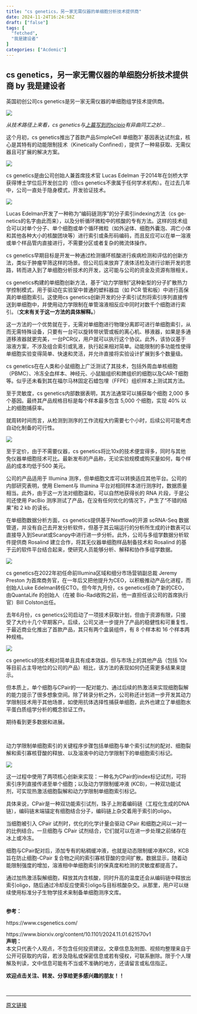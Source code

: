 ```yaml
---
title: "cs genetics，另一家无需仪器的单细胞分析技术提供商"
date: 2024-11-24T16:24:58Z
draft: ["false"]
tags: [
  "fetched",
  "我是建设者"
]
categories: ["Acdemic"]
---
```

cs genetics，另一家无需仪器的单细胞分析技术提供商 by 我是建设者
------
<div><p><span>英国初创公司</span><span lang="EN-US">cs genetics</span><span>是另一家</span><span>无需仪器的单细胞组学技术</span><span>提供商。</span></p><p><img data-galleryid="" data-imgfileid="304959542" data-ratio="0.275" data-s="300,640" data-src="https://mmbiz.qpic.cn/sz_mmbiz_png/wuJWmthFv85ZAVv6RNCI8hCnibZDJ0d1p4MzVkbXQmaiaYicfxezcDbr9ic1kibAIVbHq59g4sbYzNId9MrzkdSKUag/640?wx_fmt=png&amp;from=appmsg" data-type="png" data-w="1080" src="https://mmbiz.qpic.cn/sz_mmbiz_png/wuJWmthFv85ZAVv6RNCI8hCnibZDJ0d1p4MzVkbXQmaiaYicfxezcDbr9ic1kibAIVbHq59g4sbYzNId9MrzkdSKUag/640?wx_fmt=png&amp;from=appmsg"></p><p><em>从技术路径上来看，<span lang="EN-US">cs genetics</span>与<a target="_blank" href="http://mp.weixin.qq.com/s?__biz=MzAwNTUwNDkwMQ==&amp;mid=2452443136&amp;idx=1&amp;sn=88aeefc868122f1ff2b2007c4e0e085c&amp;chksm=8cc25aeabbb5d3fc473570c60be2720bf944b0d4f36c5bbc687c296fc40aff58d723b43dc96f&amp;scene=21#wechat_redirect" textvalue="上篇写到的scipio" linktype="text" imgurl="" imgdata="null" data-itemshowtype="0" tab="innerlink" data-linktype="2">上篇写到的<span lang="EN-US">scipio</span></a>有异曲同工之妙<span lang="EN-US">…<p></p></span></em></p><p>这个月初，<span lang="EN-US">cs genetics</span>推出了首款产品<span lang="EN-US">SimpleCell </span>单细胞<span lang="EN-US">3' </span>基因表达试剂盒，核心是其特有的<span>动能限制技术（<span lang="EN-US">Kinetically Confined</span>）</span>，提供了一种易获取、无需仪器且可扩展的解决方案。<span lang="EN-US"><p></p></span></p><p><img data-galleryid="" data-imgfileid="304959543" data-ratio="0.33240740740740743" data-s="300,640" data-src="https://mmbiz.qpic.cn/sz_mmbiz_png/wuJWmthFv85ZAVv6RNCI8hCnibZDJ0d1pagMANXjQ1LBuSbAddkdtibojkzYVfQwRMGHxDWZbohsVyo6gCWdFyCQ/640?wx_fmt=png&amp;from=appmsg" data-type="png" data-w="1080" src="https://mmbiz.qpic.cn/sz_mmbiz_png/wuJWmthFv85ZAVv6RNCI8hCnibZDJ0d1pagMANXjQ1LBuSbAddkdtibojkzYVfQwRMGHxDWZbohsVyo6gCWdFyCQ/640?wx_fmt=png&amp;from=appmsg"></p><p><span lang="EN-US">cs genetics</span>是由公司创始人兼首席技术官<span lang="EN-US"> Lucas Edelman </span>于<span lang="EN-US">2014</span>年在剑桥大学获得博士学位后开发创立的（但<span lang="EN-US">cs genetics</span>不隶属于任何学术机构）。在过去几年中，公司一直处于隐身模式，开发验证技术。<span lang="EN-US"><p></p></span></p><p><img data-galleryid="" data-imgfileid="304959544" data-ratio="0.36203703703703705" data-s="300,640" data-src="https://mmbiz.qpic.cn/sz_mmbiz_png/wuJWmthFv85ZAVv6RNCI8hCnibZDJ0d1pR66c6gzV0ISANkqhEicvRDqcEM6v5uBiciaibVWI62bM3y0k2wmSg42Pxg/640?wx_fmt=png&amp;from=appmsg" data-type="png" data-w="1080" src="https://mmbiz.qpic.cn/sz_mmbiz_png/wuJWmthFv85ZAVv6RNCI8hCnibZDJ0d1pR66c6gzV0ISANkqhEicvRDqcEM6v5uBiciaibVWI62bM3y0k2wmSg42Pxg/640?wx_fmt=png&amp;from=appmsg"></p><p><span lang="EN-US">Lucas Edelman</span>开发了一种称为<span><span lang="EN-US">“</span>编码链测序<span lang="EN-US">”</span>的分子索引<span lang="EN-US">indexing</span>方法</span>（<span lang="EN-US">cs genetics</span>的名字由此而来），以及分析循环微粒中的核酸的专有方法。这样的技术组合可以对单个分子、单个细胞或单个循环微粒（如外泌体、细胞外囊泡、凋亡小体和其他各种大小的核酸团块等）进行索引或条形码编码，而且反应可以在单一溶液或单个样品管内直接进行，不需要分区或者复杂的微流体操作。<span lang="EN-US"><p></p></span></p><p><span lang="EN-US">cs genetics</span>早期目标是开发一种通过检测循环核酸进行疾病检测和评估的创新方法，类似于肿瘤早筛这样的场景。但公司后来放弃了液体活检及进行诊断开发的思路，转而进入到了单细胞分析技术的开发，这可能与公司的资金及资源有限相关。<span lang="EN-US"><p></p></span></p><p><span lang="EN-US">cs genetics</span>构建的单细胞创新方法，<span>基于<span lang="EN-US">“</span>动力学限制<span lang="EN-US">”</span>这种新型的分子扩散热力学控制模式，</span>用于驱动在实验室中普通的塑料器皿（如<span lang="EN-US"> PCR </span>管和板）中进行高保真的单细胞索引。这<span>使用<span lang="EN-US">cs genetics</span>创新开发的分子索引试剂将索引序列直接传送到单细胞中，并使用动力学限制在单管溶液相反应中同时对数千个细胞进行索引</span>。（<span><strong><span>文末有关于这一方法的具体解释。</span></strong></span>）<span lang="EN-US"><p></p></span></p><section><mp-common-videosnap data-pluginname="mpvideosnap" data-url="https://findermp.video.qq.com/251/20304/stodownload?encfilekey=S7s6ianIic0ia4PicKJSfB8EjyjpQibPUAXoll0wUF1mePtESMsib41R21ov4negZ7ZrlDbUcicwgibNdbhrgkgyvgLYDDfeKFG3f8kaOh2SxzJIpDe40UhTpb9LaA&amp;token=cztXnd9GyrHfzR54O115w6EhDRYhhQP9g692JN75D6kiaxVb5S3VvZLXBYT1iaoWpHfqLOibSpibIlJNiciab61uBRzkRs8CpTiagCVBSlCAwLUF7BgUfWO5AmcoNHwTJftFF4C&amp;idx=1&amp;hy=SH&amp;m=&amp;scene=2&amp;uzid=2" data-headimgurl="http://wx.qlogo.cn/finderhead/4f8e5fOrf97bdibiaiaYjowOCGQ1JaR2sN1GRZ88wUUZzk/0" data-username="v2_060000231003b20faec8c7eb8818c5d6c70ceb3db077220c0b571a192ac9fb70f027d1dff089@finder" data-nickname="序数健谈" data-desc="无需仪器的单细胞分析技术 - cs genetics的CPair+KC" data-nonceid="16931849881269169851" data-type="video" data-mediatype="undefined" data-authiconurl="" data-from="new" data-width="1280" data-height="720" data-id="export/UzFfAgtgekIEAQAAAAAA-nA5tvPJngAAAAstQy6ubaLX4KHWvLEZgBPE6KNAJBQVc7OKzNPgMIuyYYclr5pbeSkIE0pdwa1t" data-isdisabled="0" data-errortips=""></mp-common-videosnap></section><p>这一方法的一个优势就在于，<span>无需对单细胞进行物理分离即可进行单细胞索引</span>，从而<span>无需特殊设备</span>，只要有一台可以旋转带状管或板的离心机、移液器，如果是多通道移液器就更完美，一台<span lang="EN-US">PCR</span>仪，用户就可以执行这个协议。此外，该协议<span>基于溶液方案</span>，不涉及组合索引或乳液，执行起来相对简单。动能限制的多功能性使得单细胞实验变得简单、快速和灵活，并允许直接将实验设计扩展到多个数量级。<span lang="EN-US"><p></p></span></p><p><span lang="EN-US">cs genetics</span>在在人类和小鼠细胞上广泛测试了其技术，包括外周血单核细胞（<span lang="EN-US">PBMC</span>）、冷冻全血样本、神经元、小鼠脑组织和脾组织的细胞以及<span lang="EN-US">CAR-T</span>细胞等。似乎还未看到其在福尔马林固定石蜡包埋（<span lang="EN-US">FFPE</span>）组织样本上测试其方法。<span lang="EN-US"><p></p></span></p><p>至于灵敏度，<span lang="EN-US">cs genetics</span>内部数据表明，其方法通常可以捕获每个细胞<span lang="EN-US"> 2,000 </span>多个基因。<span>最终其产品规格目标是每个样本最多包含<span lang="EN-US"> 5,000 </span>个细胞，实现<span lang="EN-US"> 40% </span>以上的细胞捕获率。<span lang="EN-US"><p></p></span></span></p><p>就周转时间而言，<span>从检测到测序的工作流程大约需要七个小时</span>，后续公司可能考虑自动化制备的可行性。<span lang="EN-US"><p></p></span></p><p><img data-galleryid="" data-imgfileid="304959547" data-ratio="0.4212962962962963" data-s="300,640" data-src="https://mmbiz.qpic.cn/sz_mmbiz_png/wuJWmthFv85ZAVv6RNCI8hCnibZDJ0d1p7uVDMYtp0vNXickKNPaCgG85iaYFxq2VhznzuRc1X86fpe5l9Yu53fKg/640?wx_fmt=png&amp;from=appmsg" data-type="png" data-w="1080" src="https://mmbiz.qpic.cn/sz_mmbiz_png/wuJWmthFv85ZAVv6RNCI8hCnibZDJ0d1p7uVDMYtp0vNXickKNPaCgG85iaYFxq2VhznzuRc1X86fpe5l9Yu53fKg/640?wx_fmt=png&amp;from=appmsg"></p><p>至于定价，由于不需要仪器，<span lang="EN-US">cs genetics</span>将比<span lang="EN-US">10x</span>的技术便宜得多，同时与其他免仪器单细胞技术可比。最新发布的产品称，<span>无论实验规模或购买量如何，每个样品的成本均低于<span lang="EN-US">500 </span>美元。</span><span lang="EN-US"><p></p></span></p><p>公司的产品适用于<span lang="EN-US"> Illumina </span>测序，但单细胞文库可以转换适应其他平台。公司的内部研究表明，使用<span lang="EN-US"> Element</span>与<span lang="EN-US"> Illumina </span>平台对相同样本进行测序时，数据质量相当。此外，<span>由于这一方法对细胞温和，可以自然地获得长的<span lang="EN-US"> RNA </span>片段</span>，于是公司还使用<span lang="EN-US"> PacBio </span>测序测试了产品，在没有任何优化的情况下，产生了<span lang="EN-US">“</span>不错的结果<span lang="EN-US">”</span>和<span lang="EN-US"> 2 kb </span>的读长。<span lang="EN-US"><p></p></span></p><p>在单细胞数据分析方面，<span><span lang="EN-US">cs genetics</span>提供基于<span lang="EN-US">Nextflow</span>的开源<span lang="EN-US"> scRNA-Seq </span>数据管道，并没有自己去开发分析软件</span>，但基于其云端运行的分析所生成的计数表可以直接导入到<span lang="EN-US">Seurat</span>或<span lang="EN-US">Scanpy</span>中进行进一步分析。此外，公司与多组学数据分析软件提供商<span lang="EN-US"> Rosalind </span>建立合作，将其无仪器单细胞样品制备技术和<span lang="EN-US"> Rosalind </span>的基于云的软件平台结合起来，使研究人员能够分析、解释和协作多组学数据。<span lang="EN-US"><p></p></span></p><p><img data-imgfileid="304959550" data-ratio="0.562962962962963" data-src="https://mmbiz.qpic.cn/sz_mmbiz_png/wuJWmthFv85ZAVv6RNCI8hCnibZDJ0d1pibIGax5Pme7Re9FKhibldl19ZrIahZNa5qNeicjeZHicDfNCpfGcvDhV6g/640?wx_fmt=png&amp;from=appmsg" data-type="png" data-w="1080" src="https://mmbiz.qpic.cn/sz_mmbiz_png/wuJWmthFv85ZAVv6RNCI8hCnibZDJ0d1pibIGax5Pme7Re9FKhibldl19ZrIahZNa5qNeicjeZHicDfNCpfGcvDhV6g/640?wx_fmt=png&amp;from=appmsg"></p><p><span lang="EN-US">cs genetics</span>在<span lang="EN-US">2022</span>年初任命前<span lang="EN-US">Illumina</span>区域和细分市场营销副总裁<span lang="EN-US"> Jeremy Preston </span>为首席商务官，在一年后又把他提升为<span lang="EN-US">CEO</span>，以积极推动产品化进程，而创始人<span lang="EN-US">Luke Edelman</span>转任<span lang="EN-US">CTO</span>。但今年九月份，<span lang="EN-US">cs genetics</span>任命了新的<span lang="EN-US">CEO</span>，由<span lang="EN-US">QuantaLife </span>的创始人（在被<span lang="EN-US"> Bio-Rad</span>收购之前，他一直担任该公司的首席执行官）<span lang="EN-US">Bill Colston</span>出任。<span lang="EN-US"><p></p></span></p><p>去年<span lang="EN-US">6</span>月份，<span lang="EN-US">cs genetics</span>公司启动了一项技术获取计划，但由于资源有限，只接受了大约十几个早期客户。后续，公司又<span>进一步提升了产品的稳健性和可重复性，于最近商业化推出了首款产品</span>，其只有两个盒装组件，有<span lang="EN-US"> 8 </span>个样本和<span lang="EN-US"> 16 </span>个样本两种规格。<span lang="EN-US"><p></p></span></p><p><img data-galleryid="" data-imgfileid="304959549" data-ratio="0.5481481481481482" data-s="300,640" data-src="https://mmbiz.qpic.cn/sz_mmbiz_png/wuJWmthFv85ZAVv6RNCI8hCnibZDJ0d1p782fLbaLvZKDM1E0zmlNy6ib1AJFkuDNUcwiaXnAFKF0G6VwJc5NGGng/640?wx_fmt=png&amp;from=appmsg" data-type="png" data-w="1080" src="https://mmbiz.qpic.cn/sz_mmbiz_png/wuJWmthFv85ZAVv6RNCI8hCnibZDJ0d1p782fLbaLvZKDM1E0zmlNy6ib1AJFkuDNUcwiaXnAFKF0G6VwJc5NGGng/640?wx_fmt=png&amp;from=appmsg"></p><p><span lang="EN-US">cs genetics</span>的技术相对简单且具有成本效益，但<span>与市场上的其他产品（包括<span lang="EN-US"> 10x</span>等目前占主导地位的公司的产品）相比，该方法的表现如何仍还需更多结果来提示。</span><span lang="EN-US"><p></p></span></p><p>但本质上，<span>单个细胞与<span lang="EN-US">CPair</span>的一一配对能力、通过后续的热激活来实现细胞裂解的能力提示了很多想象空间</span>。除了转录分析之外，公司称还计划进一步开发其动力学限制技术用于其他场景，如<span>使用抗体选择性捕获单细胞</span>，此外也建立了<span>单细胞水平蛋白质组学分析</span>的概念验证工作。<span lang="EN-US"><p></p></span></p><p>期待看到更多数据和进展。<span lang="EN-US"><p></p></span></p><section><mp-common-profile data-pluginname="mpprofile" data-id="MzAwNTUwNDkwMQ==" data-headimg="http://mmbiz.qpic.cn/mmbiz_png/wuJWmthFv863PvJiaG6Oj0iarULJnHkI2MwpI0mQHkjdxOelPDdhE2aWrUvpckVXbqz1CGqPLdibNBqhUq11Fn3TA/0?wx_fmt=png" data-nickname="我是建设者" data-alias="Builder_HL" data-signature="OME!OME!! SEQ!SEQ!!" data-from="0" data-is_biz_ban="0" data-service_type="1"></mp-common-profile></section><p><br></p><p><span>动力学限制单细胞索引的关键程序步骤包括单细胞与单个索引试剂的配对、细胞裂解和索引寡核苷酸的释放、以及溶液中的动力学限制下的单细胞索引标记。<span lang="EN-US"><p></p></span></span></p><p><span><img data-galleryid="" data-imgfileid="304959548" data-ratio="0.3907407407407407" data-s="300,640" data-src="https://mmbiz.qpic.cn/sz_mmbiz_png/wuJWmthFv85ZAVv6RNCI8hCnibZDJ0d1pemySUU57VZsQWt84BibIZdmq9QXowbHoibiaLa1cEicVco1ibhXcJvtHLTw/640?wx_fmt=png&amp;from=appmsg" data-type="png" data-w="1080" src="https://mmbiz.qpic.cn/sz_mmbiz_png/wuJWmthFv85ZAVv6RNCI8hCnibZDJ0d1pemySUU57VZsQWt84BibIZdmq9QXowbHoibiaLa1cEicVco1ibhXcJvtHLTw/640?wx_fmt=png&amp;from=appmsg"></span></p><p><span>这一过程中使用了两项核心创新来实现：一种名为</span><span>CPair</span><span>的<span lang="EN-US">index</span>标记试剂，可将索引序列直接传递至单个细胞；以及动力学限制缓冲液<span lang="EN-US"> (</span></span><span>KCB</span><span><span lang="EN-US">)</span>，一种双功能试剂，可实现热激活细胞裂解和动力学限制单细胞索引标记。<span lang="EN-US"><p></p></span></span></p><p><span>具体来说，<span lang="EN-US">CPair</span>是一种双功能索引试剂，珠子上附着编码链（工程化生成的<span lang="EN-US">DNA</span>链），编码链末端锚定有细胞结合分子，编码链上杂交着用于索引的<span lang="EN-US">oligo</span>。<span lang="EN-US"><p></p></span></span></p><p><span>当细胞被引入<span lang="EN-US"> CPair </span>试剂时，优化的化学计量会驱动<span lang="EN-US"> CPair </span>和细胞之间以一对一的比例结合。一旦细胞与<span lang="EN-US"> CPair </span>试剂结合，它们就可以在进一步处理之前储存在冰上或冷冻。<span lang="EN-US"><p></p></span></span></p><p><span>细胞与<span lang="EN-US">CPair</span>配对后，添加专有的粘稠缓冲液，也就是动态限制缓冲液<span lang="EN-US">KCB</span>，<span lang="EN-US">KCB</span>旨在防止细胞<span lang="EN-US">-CPair </span>复合物之间的索引寡核苷酸的空间扩散。数据显示，随着动能限制强度的增加，溶液相中单细胞索引的保真度和检测的灵敏度都提高了。<span lang="EN-US"><p></p></span></span></p><p><span>通过加热激活裂解细胞，释放其内含核酸，同时升高的温度还会从编码链中释放出索引<span lang="EN-US">oligo</span>，随后通过冷却反应使索引<span lang="EN-US">oligo</span>与目标核酸杂交。从那里，用户可以继续使用标准分子生物学技术来制备单细胞测序文库。</span><span lang="EN-US"><p></p></span></p><section><mp-common-profile data-pluginname="mpprofile" data-id="MzAwNTUwNDkwMQ==" data-headimg="http://mmbiz.qpic.cn/mmbiz_png/wuJWmthFv863PvJiaG6Oj0iarULJnHkI2MwpI0mQHkjdxOelPDdhE2aWrUvpckVXbqz1CGqPLdibNBqhUq11Fn3TA/0?wx_fmt=png" data-nickname="我是建设者" data-alias="Builder_HL" data-signature="OME!OME!! SEQ!SEQ!!" data-from="0" data-is_biz_ban="0" data-service_type="1"></mp-common-profile><br></section><section><strong>参考：<span lang="EN-US"><p></p></span></strong></section><section><span>https://www.csgenetics.com/<p></p></span></section><section><span>https://www.biorxiv.org/content/10.1101/2024.11.01.621570v1</span></section><section><span><strong><span>声明：</span></strong></span></section><section><span>本文只代表个人观点，不包含任何投资建议。文章信息及附图、视频均整理来自于公开可获取的内容，若涉及隐私或保密信息或若有侵权，可联系删除。限于个人理解及判读，<span>文中信息可能有不当或不准确的地方，还请留言或私信指正。</span></span></section><p><span><strong>欢迎点击关注、转发、分享给更多感兴趣的朋友！！</strong></span></p><p><br></p><p><mp-style-type data-value="3"></mp-style-type></p></div>  
<hr>
<a href="https://mp.weixin.qq.com/s/20tfkLTgFqOjj-4bhCWGTg",target="_blank" rel="noopener noreferrer">原文链接</a>

